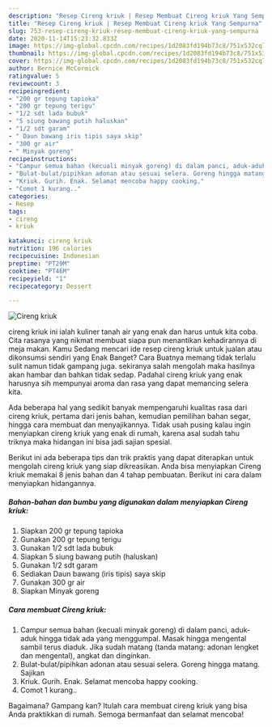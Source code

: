 ```yaml
---
description: "Resep Cireng kriuk | Resep Membuat Cireng kriuk Yang Sempurna"
title: "Resep Cireng kriuk | Resep Membuat Cireng kriuk Yang Sempurna"
slug: 753-resep-cireng-kriuk-resep-membuat-cireng-kriuk-yang-sempurna
date: 2020-11-14T15:23:32.833Z
image: https://img-global.cpcdn.com/recipes/1d2083fd194b73c8/751x532cq70/cireng-kriuk-foto-resep-utama.jpg
thumbnail: https://img-global.cpcdn.com/recipes/1d2083fd194b73c8/751x532cq70/cireng-kriuk-foto-resep-utama.jpg
cover: https://img-global.cpcdn.com/recipes/1d2083fd194b73c8/751x532cq70/cireng-kriuk-foto-resep-utama.jpg
author: Bernice McCormick
ratingvalue: 5
reviewcount: 3
recipeingredient:
- "200 gr tepung tapioka"
- "200 gr tepung terigu"
- "1/2 sdt lada bubuk"
- "5 siung bawang putih haluskan"
- "1/2 sdt garam"
- " Daun bawang iris tipis saya skip"
- "300 gr air"
- " Minyak goreng"
recipeinstructions:
- "Campur semua bahan (kecuali minyak goreng) di dalam panci, aduk-aduk hingga tidak ada yang menggumpal. Masak hingga mengental sambil terus diaduk. Jika sudah matang (tanda matang: adonan lengket dan mengental), angkat dan dinginkan."
- "Bulat-bulat/pipihkan adonan atau sesuai selera. Goreng hingga matang. Sajikan"
- "Kriuk. Gurih. Enak. Selamat mencoba happy cooking."
- "Comot 1 kurang.."
categories:
- Resep
tags:
- cireng
- kriuk

katakunci: cireng kriuk 
nutrition: 196 calories
recipecuisine: Indonesian
preptime: "PT29M"
cooktime: "PT46M"
recipeyield: "1"
recipecategory: Dessert

---
```



![Cireng kriuk](https://img-global.cpcdn.com/recipes/1d2083fd194b73c8/751x532cq70/cireng-kriuk-foto-resep-utama.jpg)


cireng kriuk ini ialah kuliner tanah air yang enak dan harus untuk kita coba. Cita rasanya yang nikmat membuat siapa pun menantikan kehadirannya di meja makan.
Kamu Sedang mencari ide resep cireng kriuk untuk jualan atau dikonsumsi sendiri yang Enak Banget? Cara Buatnya memang tidak terlalu sulit namun tidak gampang juga. sekiranya salah mengolah maka hasilnya akan hambar dan bahkan tidak sedap. Padahal cireng kriuk yang enak harusnya sih mempunyai aroma dan rasa yang dapat memancing selera kita.

Ada beberapa hal yang sedikit banyak mempengaruhi kualitas rasa dari cireng kriuk, pertama dari jenis bahan, kemudian pemilihan bahan segar, hingga cara membuat dan menyajikannya. Tidak usah pusing kalau ingin menyiapkan cireng kriuk yang enak di rumah, karena asal sudah tahu triknya maka hidangan ini bisa jadi sajian spesial.




Berikut ini ada beberapa tips dan trik praktis yang dapat diterapkan untuk mengolah cireng kriuk yang siap dikreasikan. Anda bisa menyiapkan Cireng kriuk memakai 8 jenis bahan dan 4 tahap pembuatan. Berikut ini cara dalam menyiapkan hidangannya.

<!--inarticleads1-->

##### Bahan-bahan dan bumbu yang digunakan dalam menyiapkan Cireng kriuk:

1. Siapkan 200 gr tepung tapioka
1. Gunakan 200 gr tepung terigu
1. Gunakan 1/2 sdt lada bubuk
1. Siapkan 5 siung bawang putih (haluskan)
1. Gunakan 1/2 sdt garam
1. Sediakan  Daun bawang (iris tipis) saya skip
1. Gunakan 300 gr air
1. Siapkan  Minyak goreng




<!--inarticleads2-->

##### Cara membuat Cireng kriuk:

1. Campur semua bahan (kecuali minyak goreng) di dalam panci, aduk-aduk hingga tidak ada yang menggumpal. Masak hingga mengental sambil terus diaduk. Jika sudah matang (tanda matang: adonan lengket dan mengental), angkat dan dinginkan.
1. Bulat-bulat/pipihkan adonan atau sesuai selera. Goreng hingga matang. Sajikan
1. Kriuk. Gurih. Enak. Selamat mencoba happy cooking.
1. Comot 1 kurang..




Bagaimana? Gampang kan? Itulah cara membuat cireng kriuk yang bisa Anda praktikkan di rumah. Semoga bermanfaat dan selamat mencoba!
